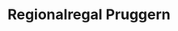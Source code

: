 ---
title: "Regionalregal Pruggern"
url: /michaelerberg-pruggern/regionalregal-pruggern/
shop: Gemüse & Obst
---